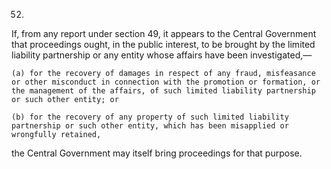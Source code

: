 52.
If, from any report under section 49, it appears to the Central Government that proceedings ought, in the public interest, to be brought by the limited liability partnership or any entity whose affairs have been investigated,—

    (a)	for the recovery of damages in respect of any fraud, misfeasance or other misconduct in connection with the promotion or formation, or the management of the affairs, of such limited liability partnership or such other entity; or

    (b)	for the recovery of any property of such limited liability partnership or such other entity, which has been misapplied or wrongfully retained,

the Central Government may itself bring proceedings for that purpose.

